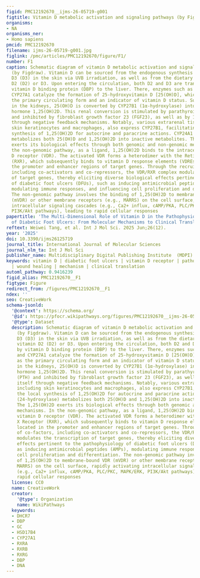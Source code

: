 ```yaml
---
figid: PMC12192670__ijms-26-05719-g001
figtitle: Vitamin D metabolic activation and signaling pathways (by Figdraw)
organisms:
- NA
organisms_ner:
- Homo sapiens
pmcid: PMC12192670
filename: ijms-26-05719-g001.jpg
figlink: /pmc/articles/PMC12192670/figure/F1/
number: F1
caption: Schematic diagram of vitamin D metabolic activation and signaling pathways
  (by Figdraw). Vitamin D can be sourced from the endogenous synthesis of vitamin
  D3 (D3) in the skin via UVB irradiation, as well as from the dietary intake of vitamin
  D2 (D2) or D3. Upon entering the circulation, both D2 and D3 are transported by
  vitamin D binding protein (DBP) to the liver. There, enzymes such as CYP2R1 and
  CYP27A1 catalyze the formation of 25-hydroxyvitamin D [25(OH)D], which serves as
  the primary circulating form and an indicator of vitamin D status. Subsequently,
  in the kidneys, 25(OH)D is converted by CYP27B1 (1α-hydroxylase) into the active
  hormone 1,25(OH)2D. This renal conversion is stimulated by parathyroid hormone (PTH)
  and inhibited by fibroblast growth factor 23 (FGF23), as well as by 1,25(OH)2D itself
  through negative feedback mechanisms. Notably, various extrarenal tissues, including
  skin keratinocytes and macrophages, also express CYP27B1, facilitating the local
  synthesis of 1,25(OH)2D for autocrine and paracrine actions. CYP24A1 (24-hydroxylase)
  metabolizes both 25(OH)D and 1,25(OH)2D into inactive metabolites. The 1,25(OH)2D
  exerts its biological effects through both genomic and non-genomic mechanisms. In
  the non-genomic pathway, as a ligand, 1,25(OH)2D binds to the intracellular vitamin
  D receptor (VDR). The activated VDR forms a heterodimer with the Retinoid X Receptor
  (RXR), which subsequently binds to vitamin D response elements (VDREs) located in
  the promoter and enhancer regions of target genes. Through the recruitment of co-factors,
  including co-activators and co-repressors, the VDR/RXR complex modulates the transcription
  of target genes, thereby eliciting diverse biological effects pertinent to the pathophysiology
  of diabetic foot ulcers (DFUs), such as inducing antimicrobial peptides (AMPs),
  modulating immune responses, and influencing cell proliferation and differentiation.
  The non-genomic pathway involves the binding of 1,25(OH)2D to membrane-bound VDR
  (mVDR) or other membrane receptors (e.g., MARRS) on the cell surface, rapidly activating
  intracellular signaling cascades (e.g., Ca2+ influx, cAMP/PKA, PLC/PKC, MAPK/ERK,
  PI3K/Akt pathways), leading to rapid cellular responses
papertitle: 'The Multi-Dimensional Role of Vitamin D in the Pathophysiology and Treatment
  of Diabetic Foot Ulcers: From Molecular Mechanisms to Clinical Translation'
reftext: Weiwei Tang, et al. Int J Mol Sci. 2025 Jun;26(12).
year: '2025'
doi: 10.3390/ijms26125719
journal_title: International Journal of Molecular Sciences
journal_nlm_ta: Int J Mol Sci
publisher_name: Multidisciplinary Digital Publishing Institute  (MDPI)
keywords: vitamin D | diabetic foot ulcers | vitamin D receptor | pathophysiology
  | wound healing | mechanism | clinical translation
automl_pathway: 0.9416239
figid_alias: PMC12192670__F1
figtype: Figure
redirect_from: /figures/PMC12192670__F1
ndex: ''
seo: CreativeWork
schema-jsonld:
  '@context': https://schema.org/
  '@id': https://pfocr.wikipathways.org/figures/PMC12192670__ijms-26-05719-g001.html
  '@type': Dataset
  description: Schematic diagram of vitamin D metabolic activation and signaling pathways
    (by Figdraw). Vitamin D can be sourced from the endogenous synthesis of vitamin
    D3 (D3) in the skin via UVB irradiation, as well as from the dietary intake of
    vitamin D2 (D2) or D3. Upon entering the circulation, both D2 and D3 are transported
    by vitamin D binding protein (DBP) to the liver. There, enzymes such as CYP2R1
    and CYP27A1 catalyze the formation of 25-hydroxyvitamin D [25(OH)D], which serves
    as the primary circulating form and an indicator of vitamin D status. Subsequently,
    in the kidneys, 25(OH)D is converted by CYP27B1 (1α-hydroxylase) into the active
    hormone 1,25(OH)2D. This renal conversion is stimulated by parathyroid hormone
    (PTH) and inhibited by fibroblast growth factor 23 (FGF23), as well as by 1,25(OH)2D
    itself through negative feedback mechanisms. Notably, various extrarenal tissues,
    including skin keratinocytes and macrophages, also express CYP27B1, facilitating
    the local synthesis of 1,25(OH)2D for autocrine and paracrine actions. CYP24A1
    (24-hydroxylase) metabolizes both 25(OH)D and 1,25(OH)2D into inactive metabolites.
    The 1,25(OH)2D exerts its biological effects through both genomic and non-genomic
    mechanisms. In the non-genomic pathway, as a ligand, 1,25(OH)2D binds to the intracellular
    vitamin D receptor (VDR). The activated VDR forms a heterodimer with the Retinoid
    X Receptor (RXR), which subsequently binds to vitamin D response elements (VDREs)
    located in the promoter and enhancer regions of target genes. Through the recruitment
    of co-factors, including co-activators and co-repressors, the VDR/RXR complex
    modulates the transcription of target genes, thereby eliciting diverse biological
    effects pertinent to the pathophysiology of diabetic foot ulcers (DFUs), such
    as inducing antimicrobial peptides (AMPs), modulating immune responses, and influencing
    cell proliferation and differentiation. The non-genomic pathway involves the binding
    of 1,25(OH)2D to membrane-bound VDR (mVDR) or other membrane receptors (e.g.,
    MARRS) on the cell surface, rapidly activating intracellular signaling cascades
    (e.g., Ca2+ influx, cAMP/PKA, PLC/PKC, MAPK/ERK, PI3K/Akt pathways), leading to
    rapid cellular responses
  license: CC0
  name: CreativeWork
  creator:
    '@type': Organization
    name: WikiPathways
  keywords:
  - DHCR7
  - DBP
  - GC
  - HSD17B4
  - CYP27A1
  - RXRA
  - RXRB
  - RXRG
  - DBP
  - DNA
---
```

